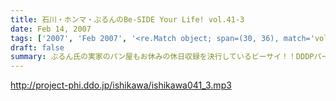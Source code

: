 ```yaml
---
title: 石川・ホンマ・ぶるんのBe-SIDE Your Life! vol.41-3
date: Feb 14, 2007
tags: ['2007', 'Feb 2007', '<re.Match object; span=(30, 36), match='vol.41'>']
draft: false
summary: ぶるん氏の実家のパン屋もお休みの休日収録を決行しているビーサイ！！DDDPパーカのお知らせ等でちょっとオープニングが長くなってしまいコーナーが少々少なめととなっております！来週はがっつりとやりたいところですが、スケジュールの都合もあり収録については「お知らせ」の方を要チェックしておいて下さい！不規則御免！NAMAE
---
```


http://project-phi.ddo.jp/ishikawa/ishikawa041_3.mp3
